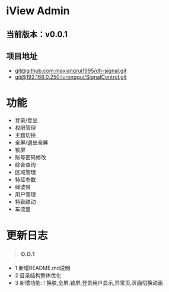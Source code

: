 # iView Admin

## 当前版本：v0.0.1

## 项目地址
* [git@github.com:maxiangrui1995/dh-signal.git](git@github.com:maxiangrui1995/dh-signal.git)
* [git@192.168.0.250:luronggui/SignalControl.git](git@192.168.0.250:luronggui/SignalControl.git)

# 功能

- 登录/登出 
- 权限管理
- 主题切换
- 全屏/退出全屏
- 锁屏
- 账号密码修改
- 综合查询
- 区域管理
- 特征参数
- 绿波带
- 用户管理
- 特勤联动
- 车流量

# 更新日志 
>### 0.0.1
* 1 新增README.md说明
* 2 目录结构整体优化
* 3 新增功能: ! 换肤,全屏,锁屏,登录用户显示,异常页,页面切换动画
